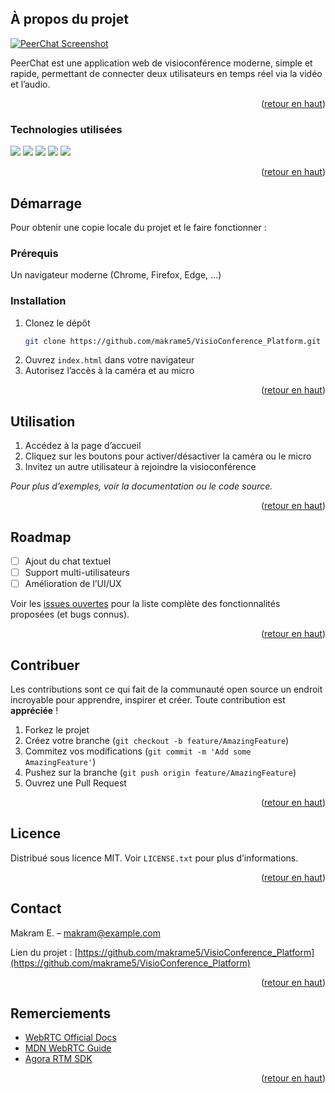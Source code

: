 <!-- ABOUT THE PROJECT -->
## À propos du projet

[![PeerChat Screenshot][product-screenshot]](#)

PeerChat est une application web de visioconférence moderne, simple et rapide, permettant de connecter deux utilisateurs en temps réel via la vidéo et l’audio.

<p align="right">(<a href="#readme-top">retour en haut</a>)</p>

### Technologies utilisées

<p align="left">
  <img src="https://img.shields.io/badge/HTML5-E34F26?style=for-the-badge&logo=html5&logoColor=white"/>
  <img src="https://img.shields.io/badge/CSS3-1572B6?style=for-the-badge&logo=css3&logoColor=white"/>
  <img src="https://img.shields.io/badge/JavaScript-F7DF1E?style=for-the-badge&logo=javascript&logoColor=black"/>
  <img src="https://img.shields.io/badge/WebRTC-333333?style=for-the-badge&logo=webrtc&logoColor=white"/>
  <img src="https://img.shields.io/badge/Agora-009FFF?style=for-the-badge&logo=agora&logoColor=white"/>
</p>

<p align="right">(<a href="#readme-top">retour en haut</a>)</p>

<!-- GETTING STARTED -->
## Démarrage

Pour obtenir une copie locale du projet et le faire fonctionner :

### Prérequis

Un navigateur moderne (Chrome, Firefox, Edge, ...)

### Installation

1. Clonez le dépôt
   ```sh
   git clone https://github.com/makrame5/VisioConference_Platform.git
   ```
2. Ouvrez `index.html` dans votre navigateur
3. Autorisez l’accès à la caméra et au micro

<p align="right">(<a href="#readme-top">retour en haut</a>)</p>

<!-- USAGE EXAMPLES -->
## Utilisation

1. Accédez à la page d’accueil
2. Cliquez sur les boutons pour activer/désactiver la caméra ou le micro
3. Invitez un autre utilisateur à rejoindre la visioconférence

_Pour plus d’exemples, voir la documentation ou le code source._

<p align="right">(<a href="#readme-top">retour en haut</a>)</p>

<!-- ROADMAP -->
## Roadmap

- [ ] Ajout du chat textuel
- [ ] Support multi-utilisateurs
- [ ] Amélioration de l’UI/UX

Voir les [issues ouvertes](https://github.com/makrame5/VisioConference_Platform/issues) pour la liste complète des fonctionnalités proposées (et bugs connus).

<p align="right">(<a href="#readme-top">retour en haut</a>)</p>

<!-- CONTRIBUTING -->
## Contribuer

Les contributions sont ce qui fait de la communauté open source un endroit incroyable pour apprendre, inspirer et créer. Toute contribution est **appréciée** !

1. Forkez le projet
2. Créez votre branche (`git checkout -b feature/AmazingFeature`)
3. Commitez vos modifications (`git commit -m 'Add some AmazingFeature'`)
4. Pushez sur la branche (`git push origin feature/AmazingFeature`)
5. Ouvrez une Pull Request

<p align="right">(<a href="#readme-top">retour en haut</a>)</p>

<!-- LICENSE -->
## Licence

Distribué sous licence MIT. Voir `LICENSE.txt` pour plus d’informations.

<p align="right">(<a href="#readme-top">retour en haut</a>)</p>

<!-- CONTACT -->
## Contact

Makram E. – makram@example.com

Lien du projet : [https://github.com/makrame5/VisioConference_Platform](https://github.com/makrame5/VisioConference_Platform)

<p align="right">(<a href="#readme-top">retour en haut</a>)</p>

<!-- ACKNOWLEDGMENTS -->
## Remerciements

- [WebRTC Official Docs](https://webrtc.org/)
- [MDN WebRTC Guide](https://developer.mozilla.org/en-US/docs/Web/API/WebRTC_API)
- [Agora RTM SDK](https://docs.agora.io/en/Real-time-Messaging/)

<p align="right">(<a href="#readme-top">retour en haut</a>)</p>

<!-- MARKDOWN LINKS & IMAGES -->
[contributors-shield]: https://img.shields.io/github/contributors/makrame5/VisioConference_Platform.svg?style=for-the-badge
[contributors-url]: https://github.com/makrame5/VisioConference_Platform/graphs/contributors
[forks-shield]: https://img.shields.io/github/forks/makrame5/VisioConference_Platform.svg?style=for-the-badge
[forks-url]: https://github.com/makrame5/VisioConference_Platform/network/members
[stars-shield]: https://img.shields.io/github/stars/makrame5/VisioConference_Platform.svg?style=for-the-badge
[stars-url]: https://github.com/makrame5/VisioConference_Platform/stargazers
[issues-shield]: https://img.shields.io/github/issues/makrame5/VisioConference_Platform.svg?style=for-the-badge
[issues-url]: https://github.com/makrame5/VisioConference_Platform/issues
[license-shield]: https://img.shields.io/github/license/makrame5/VisioConference_Platform.svg?style=for-the-badge
[license-url]: https://github.com/makrame5/VisioConference_Platform/blob/master/LICENSE.txt
[linkedin-shield]: https://img.shields.io/badge/-LinkedIn-black.svg?style=for-the-badge&logo=linkedin&colorB=555
[linkedin-url]: https://linkedin.com/in/makram-e
[product-screenshot]: icons/camera.png


